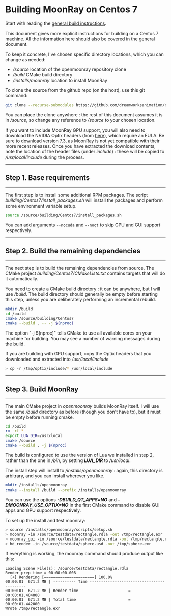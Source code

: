 # Building MoonRay on Centos 7

Start with reading the [general build instructions](../general_build).

This document gives more explicit instructions for building on a Centos 7 machine. All the information here should also be covered in the general document.

To keep it concrete, I've chosen specific directory locations, which you can change as needed:

- */source* location of the openmoonray repository clone
- */build* CMake build directory
- */installs/moonray* location to install MoonRay

To clone the source from the github repo (on the host), use this git command:

```bash
git clone --recurse-submodules https://github.com/dreamworksanimation/openmoonray.git /source
```
You can place the clone anywhere : the rest of this document assumes it is in */source*, so change any reference to */source* to your chosen location.

If you want to include MoonRay GPU support, you will also need to download the NVIDIA Optix headers (from [here](https://developer.nvidia.com/designworks/optix/downloads/legacy)), which require an EULA. Be sure to download version 7.3, as MoonRay is not yet compatible with their more recent releases. Once you have extracted the download contents, note the location of the header files (under *include*) : these will be copied to */usr/local/include* during the process.

---
## Step 1. Base requirements
---

The first step is to install some additional RPM packages. The script *building/Centos7/install_packages.sh* will install the packages and perform some environment variable setup. 

```bash
source /source/building/Centos7/install_packages.sh
```

You can add arguments `--nocuda` and `--noqt` to skip GPU and GUI support respectively.

---
## Step 2. Build the remaining dependencies
---

The next step is to build the remaining dependencies from source. The CMake project *building/Centos7/CMakeLists.txt* contains targets that will do it automatically.

You need to create a CMake build directory : it can be anywhere, but I will use */build*. The build directory should generally be empty before starting this step, unless you are deliberately performing an incremental rebuild.

```bash
mkdir /build
cd /build
cmake /source/building/Centos7
cmake --build . -- -j $(nproc)
```

The option "-j $(nproc)" tells CMake to use all available cores on your machine for building. You may see a number of warning messages during the build.

If you are building with GPU support, copy the Optix headers that you downloaded and extracted into */usr/local/include*

```bash
> cp -r /tmp/optix/include/* /usr/local/include
```

---
## Step 3. Build MoonRay
---

The main CMake project in *openmoonray* builds MoonRay itself. I will use the same */build* directory as before (though you don't have to), but it must be empty before running cmake.

```bash
cd /build
rm -rf *
export LUA_DIR=/usr/local
cmake /source
cmake --build . -j $(nproc)
```
 
The build is configured to use the version of Lua we installed in step 2, rather than the one in */bin*, by setting ***LUA_DIR*** to */usr/local*.

The install step will install to */installs/openmoonray* : again, this directory is arbitrary, and you can install wherever you like.

```bash
mkdir /installs/openmoonray
cmake --install /build --prefix /installs/openmoonray
```

You can use the options ***-DBUILD_QT_APPS=NO*** and ***-DMOONRAY_USE_OPTIX=NO*** in the first CMake command to disable GUI apps and GPU support respectively.

To set up the install and test moonray:

```bash
> source /installs/openmoonray/scripts/setup.sh
> moonray -in /source/testdata/rectangle.rdla -out /tmp/rectangle.exr
> moonray_gui -in /source/testdata/rectangle.rdla -out /tmp/rectangle.exr
> hd_render -in /source/testdata/sphere.usd -out /tmp/sphere.exr
```

If everything is working, the moonray command should produce output like this:

```
Loading Scene File(s): /source/testdata/rectangle.rdla
Render prep time = 00:00:00.008
  [+] Rendering [======================] 100.0%
00:00:01  671.2 MB | ---------- Time ------------------------------------------
00:00:01  671.2 MB | Render time                      = 00:00:01.404000
00:00:01  671.2 MB | Total time                       = 00:00:01.442000
Wrote /tmp/rectangle.exr
```
